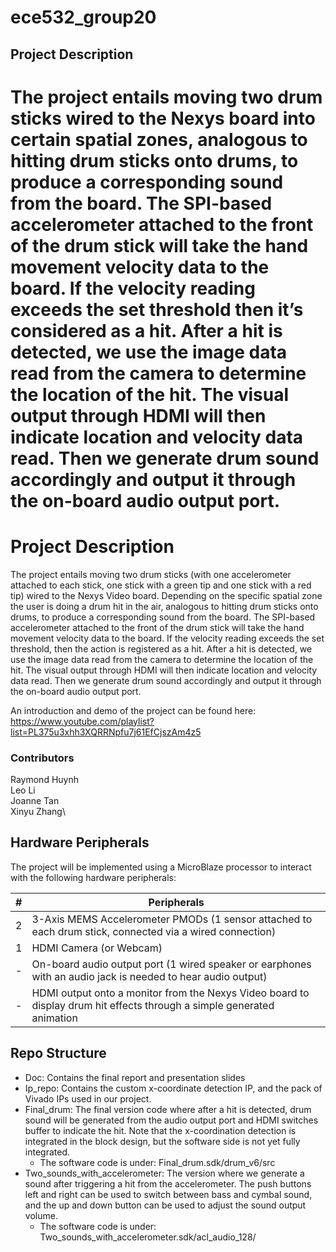 # ece532_group20

## Project Description
The project entails moving two drum sticks wired to the Nexys board into certain spatial zones, analogous to hitting drum sticks onto drums, to produce a corresponding sound from the board. The SPI-based accelerometer attached to the front of the drum stick will take the hand movement velocity data to the board. If the velocity reading exceeds the set threshold then it’s considered as a hit. After a hit is detected, we use the image data read from the camera to determine the location of the hit. The visual output through HDMI will then indicate location and velocity data read. Then we generate drum sound accordingly and output it through the on-board audio output port.
=======
# Project Description
The project entails moving two drum sticks (with one accelerometer attached to each stick, one stick with a green tip and one stick with a red tip) wired to the Nexys Video board. Depending on the specific spatial zone the user is doing a drum hit in the air, analogous to hitting drum sticks onto drums, to produce a corresponding sound from the board. The SPI-based accelerometer attached to the front of the drum stick will take the hand movement velocity data to the board. If the velocity reading exceeds the set threshold, then the action is registered as a hit. After a hit is detected, we use the image data read from the camera to determine the location of the hit. The visual output through HDMI will then indicate location and velocity data read. Then we generate drum sound accordingly and output it through the on-board audio output port.

An introduction and demo of the project can be found here: https://www.youtube.com/playlist?list=PL375u3xhh3XQRRNpfu7j61EfCjszAm4z5

### Contributors
Raymond Huynh\
Leo Li\
Joanne Tan\
Xinyu Zhang\

## Hardware Peripherals
The project will be implemented using a MicroBlaze processor to interact with the following hardware peripherals:

| #| Peripherals |
|-----:|-----------|
|     2| 3-Axis MEMS Accelerometer PMODs (1 sensor attached to each drum stick, connected via a wired connection)  |
|     1| HDMI Camera (or Webcam)  |
|     -| On-board audio output port (1 wired speaker or earphones with an audio jack is needed to hear audio output)   |
|     -| HDMI output onto a monitor from the Nexys Video board to display drum hit effects through a simple generated animation|

## Repo Structure
* Doc: Contains the final report and presentation slides
* Ip_repo: Contains the custom x-coordinate detection IP, and the pack of Vivado IPs used in our project.
* Final_drum: The final version code where after a hit is detected, drum sound will be generated from the audio output port and HDMI switches buffer to indicate the hit. Note that the x-coordination detection is integrated in the block design, but the software side is not yet fully integrated.
    - The software code is under: Final_drum.sdk/drum_v6/src
* Two_sounds_with_accelerometer: The version where we generate a sound after triggering a hit from the accelerometer. The push buttons left and right can be used to switch between bass and cymbal sound, and the up and down button can be used to adjust the sound output volume.
    - The software code is under: Two_sounds_with_accelerometer.sdk/acl_audio_128/
